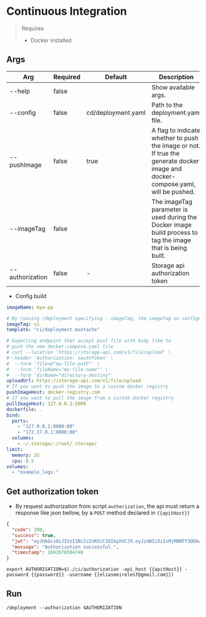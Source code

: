# Continuous Integration

> Requires
> - Docker installed

## Args

| Arg             | Required | Default            | Description                                                                                                                     |
|-----------------|----------|--------------------|---------------------------------------------------------------------------------------------------------------------------------|
| --help          | false    |                    | Show available args.                                                                                                            |
| --config        | false    | cd/deployment.yaml | Path to the deployment.yaml file.                                                                                               |
| --pushImage     | false    | true               | A flag to indicate whether to push the image or not. If true the generate docker image and docker-compose.yaml, will be pushed. |
| --imageTag      | false    |                    | The imageTag parameter is used during the Docker image build process to tag the image that is being built.                      |
| --authorization | false    | -                  | Storage api authorization token                                                                                                 |

- Config build

```yaml
imageName: mya-pp

# By running /deployment specifying --imageTag, the imageTag on configuration file will be ignored 
imageTag: v1
template: "ci/deployment.mustache"

# Expecting endpoint that accept post file with body like to 
# push the new docker-compose.yaml file
# curl --location 'https://storage-api.com/v1/file/upload' \
#--header 'Authorization: oauthToken' \
#  --form 'file=@"my-file-path"' \
#  --form 'fileName="my-file-name"' \
#  --form 'dirName="directory-destiny"'
uploadUrl: https://storage-api.com/v1/file/upload
# If you want to push the image to a custom docker registry
pushImageHost: docker-registry.com
# If you want to pull the image from a custom docker registry
pullImageHost: 127.0.0.1:5000
dockerfile: .
bind:
  ports:
    - "127.0.0.1:8080:80"
    - "172.17.0.1:8080:80"
  volumes:
    - ~/.storage/:/root/.storage/
limit:
  memory: 2G
  cpu: 0.5
volumes:
  - "example_logs:"
```

## Get authorization token

- By request authorization from script `authorization`, the api must return a response like json bellow, by a `POST`
  method declared in `{{apitHost}}`

```json
{
  "code": 200,
  "success": true,
  "jwt": "eyJhbGciOiJIUzI1NiIsInR5cCI6IkpXVCJ9.eyJzdWIiOiIxMjM0NTY3ODkwIiwibmFtZSI6IkpvaG4gRG9lIiwiaWF0IjoxNTE2MjM5MDIyfQ.SflKxwRJSMeKKF2QT4fwpMeJf36POk6yJV_adQssw5c",
  "message": "Authorization successful.",
  "timestamp": 1692678504740
}
```

```shell
export AUTHORISATION=$(./ci/authorization -api_host {{apitHost}} -password {{password}} -username {{eliasmeirelesf@gmail.com}})
```

## Run

```shell
/deployment --authorization $AUTHORIZATION
```

